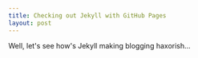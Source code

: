 ```yaml
---
title: Checking out Jekyll with GitHub Pages
layout: post
---
```

Well, let's see how's Jekyll making blogging haxorish...